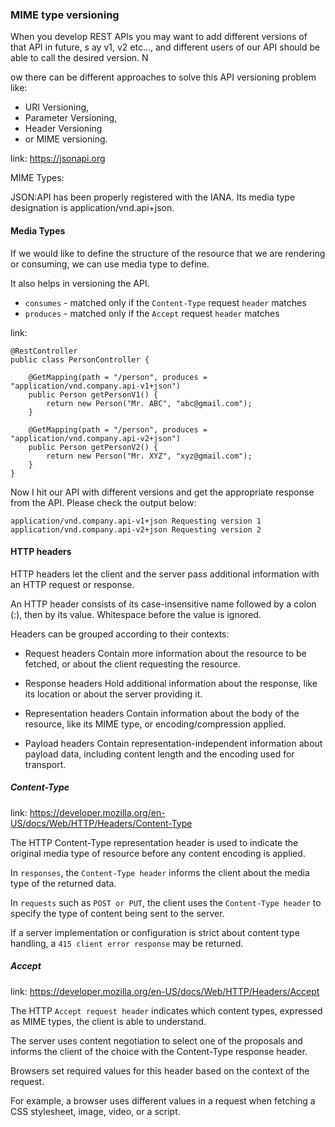 ### MIME type versioning

When you develop REST APIs you may want to add different versions of that API in future, s
ay v1, v2 etc..., and different users of our API should be able to call the desired version. N

ow there can be different approaches to solve this API versioning problem like:

* URI Versioning,
* Parameter Versioning,
* Header Versioning
* or MIME versioning.

link: https://jsonapi.org

MIME Types:

JSON:API has been properly registered with the IANA.
Its media type designation is application/vnd.api+json.

#### Media Types

If we would like to define the structure of the resource that we are rendering or consuming,
we can use media type to define.

It also helps in versioning the API.

* `consumes` - matched only if the `Content-Type` request `header` matches
* `produces` - matched only if the `Accept` request `header` matches

link:

```
@RestController
public class PersonController {
    
    @GetMapping(path = "/person", produces = "application/vnd.company.api-v1+json")
    public Person getPersonV1() {
        return new Person("Mr. ABC", "abc@gmail.com");
    }

    @GetMapping(path = "/person", produces = "application/vnd.company.api-v2+json")
    public Person getPersonV2() {
        return new Person("Mr. XYZ", "xyz@gmail.com");
    }
}
```

Now I hit our API with different versions and get the appropriate response from the API. Please check the output below:

```
application/vnd.company.api-v1+json Requesting version 1
application/vnd.company.api-v2+json Requesting version 2
```

#### HTTP headers

HTTP headers let the client and the server pass additional information with an HTTP request or response.

An HTTP header consists of its case-insensitive name followed by a colon (:), then by its value.
Whitespace before the value is ignored.

Headers can be grouped according to their contexts:

* Request headers
  Contain more information about the resource to be fetched, or about the client requesting the resource.

* Response headers
  Hold additional information about the response, like its location or about the server providing it.

* Representation headers
  Contain information about the body of the resource, like its MIME type, or encoding/compression applied.

* Payload headers
  Contain representation-independent information about payload data, including content length
  and the encoding used for transport.

##### Content-Type

link: https://developer.mozilla.org/en-US/docs/Web/HTTP/Headers/Content-Type

The HTTP Content-Type representation header is used to indicate the original media type of resource before
any content encoding is applied.

In `responses`, the `Content-Type header` informs the client about the media type of the returned data.

In `requests` such as `POST or PUT`, the client uses the `Content-Type header` to specify the type of content being sent
to the server.

If a server implementation or configuration is strict about content type handling,
a `415 client error response` may be returned.

##### Accept

link: https://developer.mozilla.org/en-US/docs/Web/HTTP/Headers/Accept

The HTTP `Accept request header` indicates which content types, expressed as MIME types,
the client is able to understand.

The server uses content negotiation to select one of the proposals and informs the client of the choice with
the Content-Type response header.

Browsers set required values for this header based on the context of the request.

For example, a browser uses different values in a request when fetching a CSS stylesheet, image, video, or a script.
